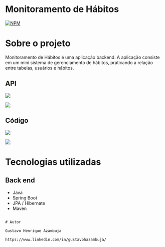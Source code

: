 # Monitoramento de Hábitos
[![NPM](https://img.shields.io/npm/l/react)](https://github.com/devsuperior/sds1-wmazoni/blob/master/LICENSE) 

# Sobre o projeto

Monitoramento de Hábitos é uma aplicação backend. A aplicação consiste em um mini sistema de gerenciamento de hábitos, praticando a relação entre tabelas, usuários e hábitos.


## API
![](https://github.com/gustavoHazambuja/Images/blob/main/Monitoriamento-Habitos/API.png)

![](https://github.com/gustavoHazambuja/Images/blob/main/Monitoriamento-Habitos/API2.png)

## Código
![](https://github.com/gustavoHazambuja/Images/blob/main/Monitoriamento-Habitos/Codigo.png)

![](https://github.com/gustavoHazambuja/Images/blob/main/Monitoriamento-Habitos/Codigo2.png)

# Tecnologias utilizadas
## Back end
- Java
- Spring Boot
- JPA / Hibernate
- Maven
  
```

# Autor

Gustavo Henrique Azambuja

https://www.linkedin.com/in/gustavohazambuja/


